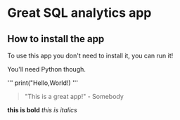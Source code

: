 # Great SQL analytics app

## How to install the app

To use this app you don't need to install it, you can run it!

You'll need Python though.

'''
print("Hello,World!)
'''

>"This  is a great app!" - Somebody

**this is bold**
_this is italics_

